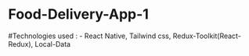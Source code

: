 # Food-Delivery-App-1

#Technologies used : - React Native,  Tailwind css, Redux-Toolkit(React-Redux), Local-Data
